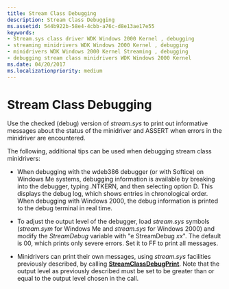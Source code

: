 ```yaml
---
title: Stream Class Debugging
description: Stream Class Debugging
ms.assetid: 544b922b-58e4-4cbb-a76c-d8e13ae17e55
keywords:
- Stream.sys class driver WDK Windows 2000 Kernel , debugging
- streaming minidrivers WDK Windows 2000 Kernel , debugging
- minidrivers WDK Windows 2000 Kernel Streaming , debugging
- debugging stream class minidrivers WDK Windows 2000 Kernel
ms.date: 04/20/2017
ms.localizationpriority: medium
---
```


# Stream Class Debugging





Use the checked (debug) version of *stream.sys* to print out informative messages about the status of the minidriver and ASSERT when errors in the minidriver are encountered.

The following, additional tips can be used when debugging stream class minidrivers:

-   When debugging with the wdeb386 debugger (or with Softice) on Windows Me systems, debugging information is available by breaking into the debugger, typing .NTKERN, and then selecting option D. This displays the debug log, which shows entries in chronological order. When debugging with Windows 2000, the debug information is printed to the debug terminal in real time.

-   To adjust the output level of the debugger, load *stream.sys* symbols (*stream.sym* for Windows Me and *stream.sys* for Windows 2000) and modify the *StreamDebug* variable with "e StreamDebug *xx*". The default is 00, which prints only severe errors. Set it to FF to print all messages.

-   Minidrivers can print their own messages, using *stream.sys* facilities previously described, by calling [**StreamClassDebugPrint**](https://docs.microsoft.com/windows-hardware/drivers/ddi/strmini/nf-strmini-streamclassdebugprint). Note that the output level as previously described must be set to be greater than or equal to the output level chosen in the call.

 

 




